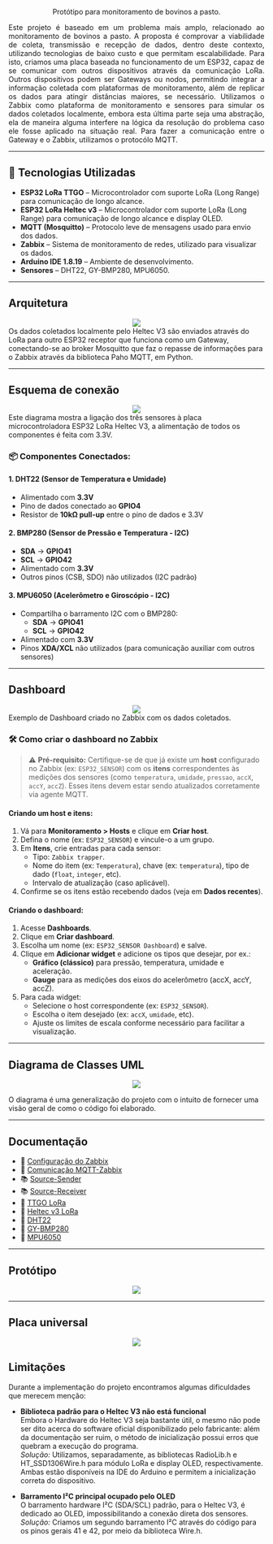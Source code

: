 <p align="center">
Protótipo para monitoramento de bovinos a pasto.
</p>

<p align="justify">
Este projeto é baseado em um problema mais amplo, relacionado ao monitoramento de bovinos a pasto. A proposta é comprovar a viabilidade de coleta, transmissão e recepção de dados, dentro deste contexto, utilizando tecnologias de baixo custo e que permitam escalabilidade. Para isto, criamos uma placa baseada no funcionamento de um ESP32, capaz de se comunicar com outros dispositivos através da comunicação LoRa. Outros dispositivos podem ser Gateways ou nodos, permitindo integrar a informação coletada com  plataformas de monitoramento, além de replicar os dados para atingir distâncias maiores, se necessário. Utilizamos o Zabbix como plataforma de monitoramento e sensores para simular os dados coletados localmente, embora esta última parte seja uma abstração, ela de maneira alguma interfere na lógica da resolução do problema caso ele fosse aplicado na situação real. Para fazer a comunicação entre o Gateway e o Zabbix, utilizamos o protocólo MQTT.
</p>


---

## 🧩 Tecnologias Utilizadas

- **ESP32 LoRa TTGO** – Microcontrolador com suporte LoRa (Long Range) para comunicação de longo alcance.  
- **ESP32 LoRa Heltec v3** – Microcontrolador com suporte LoRa (Long Range) para comunicação de longo alcance e display OLED.  
- **MQTT (Mosquitto)** – Protocolo leve de mensagens usado para envio dos dados.  
- **Zabbix** – Sistema de monitoramento de redes, utilizado para visualizar os dados.  
- **Arduino IDE 1.8.19** – Ambiente de desenvolvimento.  
- **Sensores** – DHT22, GY-BMP280, MPU6050.  

---

## Arquitetura
<div align="center">
    <img src="README.assets/arquitetura.png">
</div>
Os dados coletados localmente pelo Heltec V3 são enviados através do LoRa para outro ESP32 receptor que funciona como um Gateway, conectando-se ao broker Mosquitto que faz o repasse de informações para o Zabbix através da biblioteca Paho MQTT, em Python. 

---

## Esquema de conexão
<div align="center">
    <img src="README.assets/esquemaConexao.png">
</div>
Este diagrama mostra a ligação dos três sensores à placa microcontroladora ESP32 LoRa Heltec V3, a alimentação de todos os componentes é feita com 3.3V. 

### 📦 Componentes Conectados:

#### 1. DHT22 (Sensor de Temperatura e Umidade)
- Alimentado com **3.3V**
- Pino de dados conectado ao **GPIO4**
- Resistor de **10kΩ pull-up** entre o pino de dados e 3.3V

#### 2. BMP280 (Sensor de Pressão e Temperatura - I2C)
- **SDA** → **GPIO41**
- **SCL** → **GPIO42**
- Alimentado com **3.3V**
- Outros pinos (CSB, SDO) não utilizados (I2C padrão)

#### 3. MPU6050 (Acelerômetro e Giroscópio - I2C)
- Compartilha o barramento I2C com o BMP280:
  - **SDA** → **GPIO41**
  - **SCL** → **GPIO42**
- Alimentado com **3.3V**
- Pinos **XDA/XCL** não utilizados (para comunicação auxiliar com outros sensores)

---

## Dashboard
<div align="center">
    <img src="README.assets/dashboard.png">
</div>
Exemplo de Dashboard criado no Zabbix com os dados coletados. 

### 🛠️ Como criar o dashboard no Zabbix

> ⚠️ **Pré-requisito:** Certifique-se de que já existe um **host** configurado no Zabbix (ex: `ESP32_SENSOR`) com os **itens** correspondentes às medições dos sensores (como `temperatura`, `umidade`, `pressao`, `accX`, `accY`, `accZ`). Esses itens devem estar sendo atualizados corretamente via agente MQTT.

#### Criando um host e itens:

1. Vá para **Monitoramento > Hosts** e clique em **Criar host**.
2. Defina o nome (ex: `ESP32_SENSOR`) e vincule-o a um grupo.
3. Em **Itens**, crie entradas para cada sensor:
   - Tipo: `Zabbix trapper`.
   - Nome do item (ex: `Temperatura`), chave (ex: `temperatura`), tipo de dado (`float`, `integer`, etc).
   - Intervalo de atualização (caso aplicável).
4. Confirme se os itens estão recebendo dados (veja em **Dados recentes**).

#### Criando o dashboard:

1. Acesse **Dashboards**.
2. Clique em **Criar dashboard**.
3. Escolha um nome (ex: `ESP32_SENSOR Dashboard`) e salve.
4. Clique em **Adicionar widget** e adicione os tipos que desejar, por ex.:
   - **Gráfico (clássico)** para pressão, temperatura, umidade e aceleração.
   - **Gauge** para as medições dos eixos do acelerômetro (accX, accY, accZ).
5. Para cada widget:
   - Selecione o host correspondente (ex: `ESP32_SENSOR`).
   - Escolha o item desejado (ex: `accX`, `umidade`, etc).
   - Ajuste os limites de escala conforme necessário para facilitar a visualização.

   
---

## Diagrama de Classes UML
<div align="center">
    <img src="README.assets/diagramaDeClassesUML.png">
</div>

O diagrama é uma generalização do projeto com o intuito de fornecer uma visão geral de como o código foi elaborado.

---

## Documentação

- 📘  [Configuração do Zabbix](ZABBIX.md)
- 📘  [Comunicação MQTT-Zabbix](MQTT.md)
- 📚  [Source-Sender](heltecSender/)
- 📚  [Source-Receiver](ttgoReceiver/)
- 📱  [TTGO LoRa](TTGO.md)
- 📱  [Heltec v3 LoRa](HELTECV3.md)
- 🔌  [DHT22](DHT22.md)
- 🔌  [GY-BMP280](BMP280.md)
- 🔌  [MPU6050](MPU6050.md)

---

## Protótipo 
<div align="center">
    <img src="README.assets/prototipo.jpg">
</div>

---

## Placa universal
<div align="center">
    <img src="README.assets/placaUniversal.jpg">
</div>

## Limitações

Durante a implementação do projeto encontramos algumas dificuldades que merecem menção: 

- **Biblioteca padrão para o Heltec V3 não está funcional**  
  Embora o Hardware do Heltec V3 seja bastante útil, o mesmo não pode ser dito acerca do software oficial disponibilizado pelo fabricante: além da documentação ser ruim, o método de inicialização possui erros que quebram a execução do programa.  
  _Solução:_ Utilizamos, separadamente, as bibliotecas RadioLib.h e HT_SSD1306Wire.h para módulo LoRa e display OLED, respectivamente. Ambas estão disponíveis na IDE do Arduino e permitem a inicialização correta do dispositivo.

- **Barramento I²C principal ocupado pelo OLED**  
  O barramento hardware I²C (SDA/SCL) padrão, para o Heltec V3, é dedicado ao OLED, impossibilitando a conexão direta dos sensores.   
  _Solução:_ Criamos um segundo barramento I²C através do código para os pinos gerais 41 e 42, por meio da biblioteca Wire.h.

